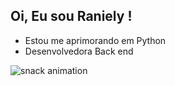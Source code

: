 ##  Oi, Eu sou Raniely !


- Estou me  aprimorando em Python
- Desenvolvedora Back end


![snack animation](https://github.com/ranielyxs/ranielyxs/blob/output/github-contribution-grid-snake.svg)
